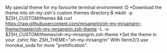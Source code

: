 My special theme for my favourite terminal environment :D
*Download the theme into oh-my-zsh's custom themes directory:$ mkdir -p $ZSH_CUSTOM/themes && curl https://raw.githubusercontent.com/mrsangrin/oh-my-mrsangrin-theme/master/oh-my-mrsangrin.zsh-theme -L -o $ZSH_CUSTOM/themes/oh-my-mrsangrin.zsh-theme
*Set the theme in your .zshrc file: ZSH_THEME="oh-my-mrsangrin"
With Iterm2/3 use monokai_soda for more "prettification".

